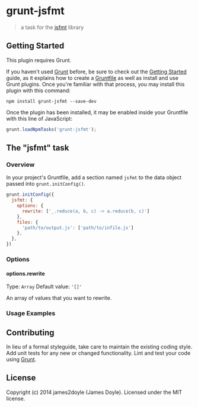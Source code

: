 # grunt-jsfmt

> a task for the [jsfmt](https://github.com/rdio/jsfmt) library

## Getting Started

This plugin requires Grunt.

If you haven't used [Grunt](http://gruntjs.com/) before, be sure to check out the [Getting Started](http://gruntjs.com/getting-started) guide, as it explains how to create a [Gruntfile](http://gruntjs.com/sample-gruntfile) as well as install and use Grunt plugins. Once you're familiar with that process, you may install this plugin with this command:

```shell
npm install grunt-jsfmt --save-dev
```

Once the plugin has been installed, it may be enabled inside your Gruntfile with this line of JavaScript:

```js
grunt.loadNpmTasks('grunt-jsfmt');
```

## The "jsfmt" task

### Overview
In your project's Gruntfile, add a section named `jsfmt` to the data object passed into `grunt.initConfig()`.

```js
grunt.initConfig({
  jsfmt: {
    options: {
      rewrite: ['_.reduce(a, b, c) -> a.reduce(b, c)']
    },
    files: {
      'path/to/output.js': ['path/to/infile.js']
    },
  },
})
```

### Options

#### options.rewrite

Type: `Array`
Default value: `'[]'`

An array of values that you want to rewrite.

### Usage Examples

## Contributing

In lieu of a formal styleguide, take care to maintain the existing coding style. Add unit tests for any new or changed functionality. Lint and test your code using [Grunt](http://gruntjs.com/).

## License

Copyright (c) 2014 james2doyle (James Doyle). Licensed under the MIT license.
